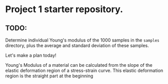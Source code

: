 # Project 1 starter repository.

## TODO:
Determine individual Young's modulus of the 1000 samples in the `samples` directory, plus the average and standard deviation of these samples.


Let's make a plan today!

Young's Modulus of a material can be calculated from the slope of the elastic deformation region of a  stress-strain curve. This elastic deformation region is the straight part at the beginning